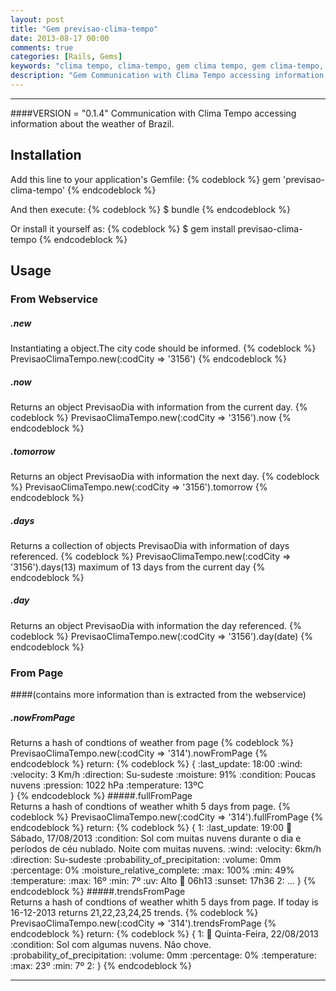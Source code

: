```yaml
---
layout: post
title: "Gem previsao-clima-tempo"
date: 2013-08-17 00:00
comments: true
categories: [Rails, Gems]
keywords: "clima tempo, clima-tempo, gem clima tempo, gem clima-tempo, previsao tempo, previsao-clima-tempo, gem" 
description: "Gem Communication with Clima Tempo accessing information about the weather of Brazil."
---
```

---


<!--more-->
####VERSION = "0.1.4"
Communication with Clima Tempo accessing information about the weather of Brazil.

## Installation

Add this line to your application's Gemfile:
{% codeblock %}
    gem 'previsao-clima-tempo'
{% endcodeblock %}

And then execute:
{% codeblock %}
    $ bundle
{% endcodeblock %}

Or install it yourself as:
{% codeblock %}
    $ gem install previsao-clima-tempo
{% endcodeblock %}

## Usage
	 
### From Webservice
##### .new
Instantiating a object.The city code should be informed.
	 {% codeblock %}
PrevisaoClimaTempo.new(:codCity => '3156')
     {% endcodeblock %}
##### .now     
Returns an object PrevisaoDia with information from the current day.
     {% codeblock %}
     PrevisaoClimaTempo.new(:codCity => '3156').now
     {% endcodeblock %}
##### .tomorrow     
Returns an object PrevisaoDia with information the next day.
     {% codeblock %}
     PrevisaoClimaTempo.new(:codCity => '3156').tomorrow
     {% endcodeblock %}
##### .days     
Returns a collection of objects PrevisaoDia with information of days referenced.
     {% codeblock %}
     PrevisaoClimaTempo.new(:codCity => '3156').days(13) maximum of 13 days from the current day
     {% endcodeblock %}
##### .day     
Returns an object PrevisaoDia with information the day referenced.
     {% codeblock %}
     PrevisaoClimaTempo.new(:codCity => '3156').day(date)
     {% endcodeblock %}
     
### From Page
####(contains more information than is extracted from the webservice)
##### .nowFromPage     
Returns a hash of condtions of weather from page
     {% codeblock %}
	 PrevisaoClimaTempo.new(:codCity => '314').nowFromPage
	 {% endcodeblock %}
return:
	 {% codeblock %}
	 {
		:last_update: 18:00
		:wind:
		  :velocity: 3 Km/h
		  :direction: Su-sudeste
		:moisture: 91%
		:condition: Poucas nuvens
		:pression: 1022 hPa
		:temperature: 13ºC  
 	 }
 	 {% endcodeblock %}
#####.fullFromPage 	 
Returns a hash of condtions of weather whith 5 days from page.
     {% codeblock %}
  	 PrevisaoClimaTempo.new(:codCity => '314').fullFromPage
  	 {% endcodeblock %}
return:
	 {% codeblock %}
	 {
		1:
		  :last_update: 19:00
		  :date: Sábado, 17/08/2013
		  :condition: Sol com muitas nuvens durante o dia e períodos de céu nublado. Noite
		    com muitas nuvens.
		  :wind:
		    :velocity: 6km/h
		    :direction: Su-sudeste
		  :probability_of_precipitation:
		    :volume: 0mm
		    :percentage: 0%
		  :moisture_relative_complete:
		    :max: 100%
		    :min: 49%
		  :temperature:
		    :max: 16º
		    :min: 7º
		  :uv: Alto
		  :sunrise: 06h13
		  :sunset: 17h36
		2: ...
 	 }
 	 {% endcodeblock %}
#####.trendsFromPage 	 
Returns a hash of condtions of weather whith 5 days from page.
If today is 16-12-2013 returns 21,22,23,24,25 trends.
	 {% codeblock %}
  	 PrevisaoClimaTempo.new(:codCity => '314').trendsFromPage
  	 {% endcodeblock %}
return:
	 {% codeblock %}
	 {
		1:
		  :date: Quinta-Feira, 22/08/2013
		  :condition: Sol com algumas nuvens. Não chove.
		  :probability_of_precipitation:
		    :volume: 0mm
		    :percentage: 0%
		  :temperature:
		    :max: 23º
		    :min: 7º
		2: 
 	 }
 	 {% endcodeblock %}
 	 
---
